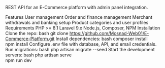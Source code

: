 REST API for an E-Commerce platform with admin panel integration.

Features
User management
Order and finance management
Merchant withdrawals and banking setup
Product categories and user profiles
Requirements
PHP >= 8.1
Laravel 9.x
Node.js, Composer, NPM
Installation
Clone the repo:
bash
git clone https://github.com/Mosnad-Web01/E-Commerce-Platform.git
Install dependencies:
bash
composer install  
npm install
Configure .env file with database, API, and email credentials.
Run migrations:
bash
php artisan migrate --seed
Start the development servers:
bash
php artisan serve  
npm run dev
